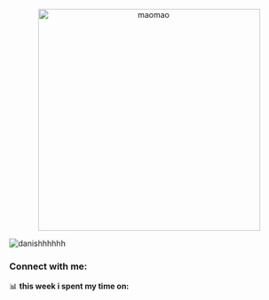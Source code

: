 <p align="center">
  <img alt="maomao" width="400" src="https://i.imgur.com/L23H0Ik.gif">
</p>

<p align="left"> <img src="https://komarev.com/ghpvc/?username=danishhhhhh&label=Profile%20views&color=0e75b6&style=flat" alt="danishhhhhh" /> </p>

<h3 align="left">Connect with me:</h3>
<p align="left">
</p>

📊 **this week i spent my time on:**
<!--START_SECTION:waka-->
<!--END_SECTION:waka-->


<!--
**danishhhhhh/danishhhhhh** is a ✨ _special_ ✨ repository because its `README.md` (this file) appears on your GitHub profile.

Here are some ideas to get you started:

- 🔭 I’m currently working on ...
- 🌱 I’m currently learning ...
- 👯 I’m looking to collaborate on ...
- 🤔 I’m looking for help with ...
- 💬 Ask me about ...
- 📫 How to reach me: ...
- 😄 Pronouns: ...
- ⚡ Fun fact: ...
-->
